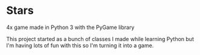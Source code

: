 Stars
=====

4x game made in Python 3 with the PyGame library

This project started as a bunch of classes I made while learning Python but I'm having lots of fun with this so I'm turning it into a game.


